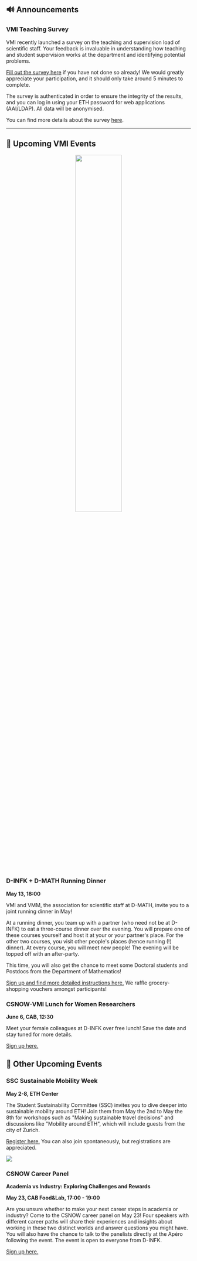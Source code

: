 ## 🔊 Announcements

### VMI Teaching Survey

VMI recently launched a survey on the teaching and supervision load of scientific staff. Your feedback is invaluable in understanding how teaching and student supervision works at the department and identifying potential problems.

[Fill out the survey here](https://evaluation-app1.let.ethz.ch/TakeSurvey.aspx?SurveyID=782I7mmM) if you have not done so already! We would greatly appreciate your participation, and it should only take around 5 minutes to complete.

The survey is authenticated in order to ensure the integrity of the results, and you can log in using your ETH password for web applications (AAI/LDAP).
All data will be anonymised.

You can find more details about the survey [here](http://vmi.ethz.ch/teaching-survey/).

<hr>

## 📅 Upcoming VMI Events

<center>
  <img width="50%" src="http://vmi.ethz.ch/images/2023-05-13-running-dinner.png">
</center>

### D-INFK + D-MATH Running Dinner

**May 13, 18:00**

VMI and VMM, the association for scientific staff at D-MATH, invite you to a joint running dinner in May!

At a running dinner, you team up with a partner (who need not be at D-INFK) to eat a three-course dinner over the evening.
You will prepare one of these courses yourself and host it at your or your partner's place.
For the other two courses, you visit other people's places (hence running (!) dinner).
At every course, you will meet new people!
The evening will be topped off with an after-party.

This time, you will also get the chance to meet some Doctoral students and Postdocs from the Department of Mathematics!

[Sign up and find more detailed instructions here.](https://www.rudirockt.de/de/events/rudirockt-zurich-vvm-mai-2023)
We raffle grocery-shopping vouchers amongst participants!

### CSNOW-VMI Lunch for Women Researchers

**June 6, CAB, 12:30**

Meet your female colleagues at D-INFK over free lunch! Save the date and stay tuned for more details.

[Sign up here.](https://forms.gle/msmEpjt51WR6P4vL8)

## 📅 Other Upcoming Events

### SSC Sustainable Mobility Week

**May 2-8, ETH Center**

The Student Sustainability Committee (SSC) invites you to dive deeper into sustainable mobility around ETH!
Join them from May the 2nd to May the 8th for workshops such as "Making sustainable travel decisions" and discussions like "Mobility around ETH", which will include guests from the city of Zurich.

[Register here.](http://bit.ly/3zV6N5r) You can also join spontaneously, but registrations are appreciated.

![](https://www.ssc.ethz.ch/wp-content/uploads/2023/04/MobilityWeek_Flyers-1090x1536.png)

### CSNOW Career Panel
**Academia vs Industry: Exploring Challenges and Rewards**

**May 23, CAB Food&Lab, 17:00 - 19:00**

Are you unsure whether to make your next career steps in academia or industry? Come to the CSNOW career panel on May 23! Four speakers with different career paths will share their experiences and insights about working in these two distinct worlds and answer questions you might have. You will also have the chance to talk to the panelists directly at the Apéro following the event. The event is open to everyone from D-INFK.

[Sign up here.](https://forms.gle/F1uVgs9f6EWZQYoQA)
